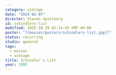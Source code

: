 ```yaml
---
category: vintage
date: "2024-02-07"
director: Steven Spielberg
id: schindlers-list
modified: 2025-10-29 02:14:55 GMT-04:00
poster: "[[movies/posters/schindlers-list.jpg]]"
status: recurring
studio: general
tags:
  - movies
  - vintage
title: Schindler's List
year: 1993
---
```

